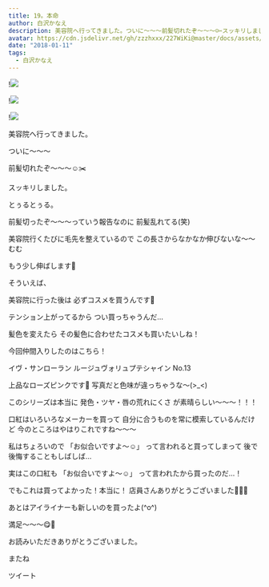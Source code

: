 ```yaml
---
title: 19。本命
author: 白沢かなえ
description: 美容院へ行ってきました。ついに〜〜〜前髪切れたぞ〜〜〜☺️✂️スッキリしました。とぅるとぅる。前髪切ったぞ〜〜〜っていう報告なのに前髪乱れてる(笑)...
avatar: https://cdn.jsdelivr.net/gh/zzzhxxx/227WiKi@master/docs/assets/photo/avatar/kanae.jpg
date: "2018-01-11"
tags:
  - 白沢かなえ
---
```


!![](https://cdn.jsdelivr.net/gh/zzzhxxx/227WiKi-image@master/blog-image/kanae-2018-01-11_1.jpg)

!![](https://cdn.jsdelivr.net/gh/zzzhxxx/227WiKi-image@master/blog-image/kanae-2018-01-11_2.jpg)

!![](https://cdn.jsdelivr.net/gh/zzzhxxx/227WiKi-image@master/blog-image/kanae-2018-01-11_3.jpg)







美容院へ行ってきました。




ついに〜〜〜

前髪切れたぞ〜〜〜☺️✂️



スッキリしました。







とぅるとぅる。

前髪切ったぞ〜〜〜っていう報告なのに
前髪乱れてる(笑)

美容院行くたびに毛先を整えているので
この長さからなかなか伸びないな〜〜むむ

もう少し伸ばします🌷







そういえば、

美容院に行った後は
必ずコスメを買うんです💄


テンション上がってるから
つい買っちゃうんだ…

髪色を変えたら
その髪色に合わせたコスメも買いたいしね！





今回仲間入りしたのはこちら！




イヴ・サンローラン
ルージュヴォリュプテシャイン No.13


上品なローズピンクです💄
写真だと色味が違っちゃうな〜(>_<)


このシリーズは本当に
発色・ツヤ・唇の荒れにくさ
が素晴らしい〜〜〜！！！

口紅はいろいろなメーカーを買って
自分に合うものを常に模索しているんだけど
今のところはやはりこれですね〜〜〜





私はちょろいので
「お似合いですよ〜☺️」
って言われると買ってしまって
後で後悔することもしばしば…



実はこの口紅も
「お似合いですよ〜☺️」
って言われたから買ったのだ…！

でもこれは買ってよかった！本当に！
店員さんありがとうございました🙇🏻‍♀️





あとはアイライナーも新しいのを買ったよ(^o^)

満足〜〜〜😋🎈











お読みいただきありがとうございました。

またね


ツイート



